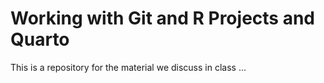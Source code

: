 
# Working with Git and R Projects and Quarto

<!-- badges: start -->
<!-- badges: end -->

This is a repository for the material we discuss in class ...